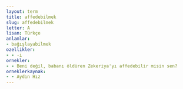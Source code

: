 ```yaml
---
layout: term
title: affedebilmek
slug: affedebilmek
letter: A
lisan: Türkçe
anlamlar:
- bağışlayabilmek
ozellikler:
- - -i
ornekler:
- - Beni değil, babanı öldüren Zekeriya'yı affedebilir misin sen?
orneklerkaynak:
- - Aydın Hız
---
```

